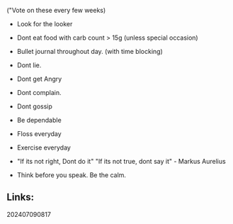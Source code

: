   ("Vote on these every few weeks) 
  - Look for the looker
  - Dont eat food with carb count > 15g (unless special occasion) 
  - Bullet journal throughout day. (with time blocking) 
  - Dont lie.
  - Dont get Angry
  - Dont complain. 
  - Dont gossip
  - Be dependable
  - Floss everyday
  - Exercise everyday

- "If its not right, Dont do it"
  "If its not true, dont say it" - Markus Aurelius

- Think before you speak.  Be the calm.

## Links: 



202407090817

